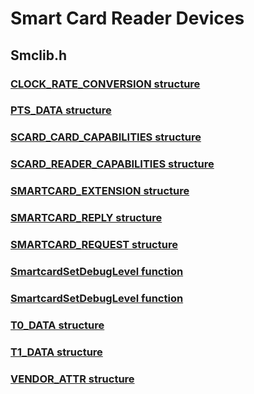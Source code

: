 # Smart Card Reader Devices
## Smclib.h
### [CLOCK_RATE_CONVERSION structure](content\smclib\ns-smclib--clock-rate-conversion.md)
### [PTS_DATA structure](content\smclib\ns-smclib--pts-data.md)
### [SCARD_CARD_CAPABILITIES structure](content\smclib\ns-smclib--scard-card-capabilities.md)
### [SCARD_READER_CAPABILITIES structure](content\smclib\ns-smclib--scard-reader-capabilities.md)
### [SMARTCARD_EXTENSION structure](content\smclib\ns-smclib--smartcard-extension~r1.md)
### [SMARTCARD_REPLY structure](content\smclib\ns-smclib--smartcard-reply.md)
### [SMARTCARD_REQUEST structure](content\smclib\ns-smclib--smartcard-request.md)
### [SmartcardSetDebugLevel function](content\smclib\nf-smclib-smartcardsetdebuglevel.md)
### [SmartcardSetDebugLevel function](content\smclib\nf-smclib-smartcardsetdebuglevel~r1.md)
### [T0_DATA structure](content\smclib\ns-smclib--t0-data.md)
### [T1_DATA structure](content\smclib\ns-smclib--t1-data.md)
### [VENDOR_ATTR structure](content\smclib\ns-smclib--vendor-attr.md)

